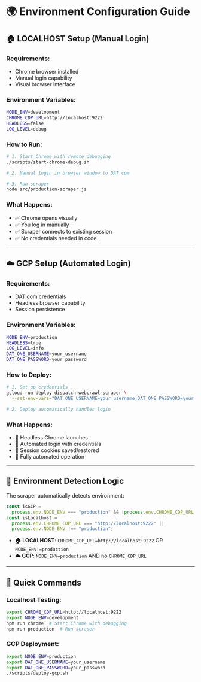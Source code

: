 # 🌍 Environment Configuration Guide

## 🏠 **LOCALHOST Setup (Manual Login)**

### **Requirements:**

- Chrome browser installed
- Manual login capability
- Visual browser interface

### **Environment Variables:**

```bash
NODE_ENV=development
CHROME_CDP_URL=http://localhost:9222
HEADLESS=false
LOG_LEVEL=debug
```

### **How to Run:**

```bash
# 1. Start Chrome with remote debugging
./scripts/start-chrome-debug.sh

# 2. Manual login in browser window to DAT.com

# 3. Run scraper
node src/production-scraper.js
```

### **What Happens:**

- ✅ Chrome opens visually
- ✅ You log in manually
- ✅ Scraper connects to existing session
- ✅ No credentials needed in code

---

## ☁️ **GCP Setup (Automated Login)**

### **Requirements:**

- DAT.com credentials
- Headless browser capability
- Session persistence

### **Environment Variables:**

```bash
NODE_ENV=production
HEADLESS=true
LOG_LEVEL=info
DAT_ONE_USERNAME=your_username
DAT_ONE_PASSWORD=your_password
```

### **How to Deploy:**

```bash
# 1. Set up credentials
gcloud run deploy dispatch-webcrawl-scraper \
  --set-env-vars="DAT_ONE_USERNAME=your_username,DAT_ONE_PASSWORD=your_password"

# 2. Deploy automatically handles login
```

### **What Happens:**

- 🤖 Headless Chrome launches
- 🔐 Automated login with credentials
- 💾 Session cookies saved/restored
- 🔄 Fully automated operation

---

## 🔧 **Environment Detection Logic**

The scraper automatically detects environment:

```javascript
const isGCP =
  process.env.NODE_ENV === "production" && !process.env.CHROME_CDP_URL;
const isLocalhost =
  process.env.CHROME_CDP_URL === "http://localhost:9222" ||
  process.env.NODE_ENV !== "production";
```

- **🏠 LOCALHOST**: `CHROME_CDP_URL=http://localhost:9222` OR `NODE_ENV!=production`
- **☁️ GCP**: `NODE_ENV=production` AND no `CHROME_CDP_URL`

---

## 🚀 **Quick Commands**

### **Localhost Testing:**

```bash
export CHROME_CDP_URL=http://localhost:9222
export NODE_ENV=development
npm run chrome  # Start Chrome with debugging
npm run production  # Run scraper
```

### **GCP Deployment:**

```bash
export NODE_ENV=production
export DAT_ONE_USERNAME=your_username
export DAT_ONE_PASSWORD=your_password
./scripts/deploy-gcp.sh
```

